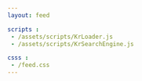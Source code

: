 ```yaml
---
layout: feed

scripts :
 - /assets/scripts/KrLoader.js
 - /assets/scripts/KrSearchEngine.js

csss : 
 - /feed.css
---
```



